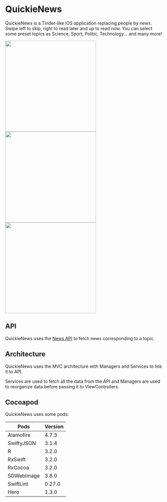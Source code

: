 # QuickieNews

QuickieNews is a Tinder-like iOS application replacing people by news. Swipe left to skip, right to read later and up to read now.
You can select some preset topics as Science, Sport, Politic, Technology... and many more!

<p float="left">
  <image src="https://user-images.githubusercontent.com/22772021/62141620-305e7200-b2ed-11e9-8ce4-546ce6e22dc5.png" width="290"/>
  <image src="https://user-images.githubusercontent.com/22772021/62141624-318f9f00-b2ed-11e9-9178-17bcc944cb87.png" width="290"/>
  <image src="https://user-images.githubusercontent.com/22772021/62141747-63086a80-b2ed-11e9-9d89-04ef111dd9bf.png" width="290"/>
</p>

## API

QuickieNews uses the [News API](https://newsapi.org) to fetch news corresponding to a topic.

## Architecture

QuickieNews uses the MVC architecture with Managers and Services to link it to API.

Services are used to fetch all the data from the API and Managers are used to reorganize data before passing it to ViewControllers.

## Cocoapod

QuickieNews uses some pods: 

|**Pods**|**Version**|
-------------|-------------|
| Alamofire | 4.7.3 |
| SwiftyJSON | 3.1.4 |
| R | 3.2.0 |
| RxSwift | 3.2.0 | 
| RxCocoa | 3.2.0 |
| SDWebImage | 3.8.0 |
| SwiftLint | 0.27.0 |
| Hero | 1.3.0 |
